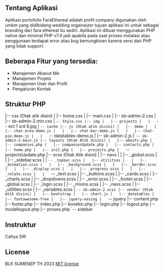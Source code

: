 ## Tentang Aplikasi

Aplikasi portofolio FaraEthereal adalah profil company digunakan oleh umkm yang didibidang wedding orgainaizer tujuan aplikasi ini untuk sebagai branding dari fara ethereal itu sediri. Aplikasi ini dibuat menggunakan PHP native dan minimal PHP v7.4 jadi apabila pada saat proses instalasi atau penggunaan terdapat error atau bug kemungkinan karena versi dari PHP yang tidak support.

## Beberapa Fitur yang tersedia:
- Manajemen Abaout Me
- Manajemen Projets
- Manajemen User dan Profil
- Pengaturan Kontak

## Struktur PHP 

|-- css (Otak atik disini)
|   |-- home.css
|   |-- main.css
|   |-- sb-admin-2.css
|   |-- sb-admin-2.min.css
|   `-- Style.css
|-- img
|   |-- projects
|   |   `-- ect 1 s/d 6.jpg
|   `-- cache
|-- js (Otak atik disini)
|   |-- demo
|   |   |-- chat-area-demo.js
|   |   |-- chat-bar-demo.js
|   |   |-- chat-pie-demo.js
|   |   `-- datatables-demo.js
|   |-- sb-admin-2.js
|   `-- sb-admin-2.main.js
|-- layouts (Otak Atik disini)
|   |-- abouts.php
|   |-- companies.php
|   |-- companiesUpdate.php
|   |-- contacts.php
|   |-- home.php
|   |-- init.php
|   |-- projects.php
|   `-- projectsUpdate.php
|-- scss (Otak Atik disini)
|   |-- navs
|   |   |-- _global.scss
|   |   |-- _sidebar.scss
|   |   `-- _topbar.scss
|   |-- utilities
|   |   |-- _animation.scss
|   |   |-- _background.scss
|   |   |-- _border.scss
|   |   |-- _display.scss
|   |   |-- _progress.scss
|   |   |-- _rolate.scss
|   |   `-- _text.scss
|   |-- _buttons.scss
|   |-- _cards.scss
|   |-- _charts.scss
|   |-- _dropdowns.scss
|   |-- _error.scss
|   |-- _footer.scss
|   |-- _global.scss
|   |-- _login.scss
|   |-- _mixins.scss
|   |-- _navs.scss
|   |-- _utilities.scss
|   |-- _variables.scss
|   `-- sb-admin-2.scss
|-- vendor (Otak Atik disini)
|   |-- bootstrap
|   |-- chart.js
|   |-- datatables
|   |-- fontawesome-free
|   |-- jquery-easing
|   `-- jquery
|-- content.php
|-- footer.php
|-- index.php
|-- koneksi.php
|-- login.php
|-- logout.php
|-- modallogout.php
|-- proses.php
`-- sidebar

## Instruktur 
Cahya SW
## License
BLK SUMENEP TH 2023
[MIT license](https://opensource.org/licenses/MIT)
